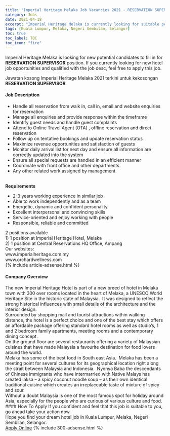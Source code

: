 ```yaml
---
title: "Imperial Heritage Melaka Job Vacancies 2021 - RESERVATION SUPERVISOR" 
category: Jobs 
date: 2021-04-18 
excerpt: "Imperial Heritage Melaka is currently looking for suitable person to fill in the RESERVATION SUPERVISOR which positioned at Kuala Lumpur, Melaka, Negeri Sembilan, Selangor" 
tags: [Kuala Lumpur, Melaka, Negeri Sembilan, Selangor] 
toc: true 
toc_label: TOC 
toc_icon: "fire" 
--- 
```


<p>Imperial Heritage Melaka is looking for new potential candidates to fill in for <b>RESERVATION SUPERVISOR</b> position. If you currently looking for new hotel job opportunities and qualified with the job desc, feel free to apply this job.
</p>Jawatan kosong Imperial Heritage Melaka 2021 terkini untuk kekosongan <b>RESERVATION SUPERVISOR</b>. 
<div><div><h4>Job Description</h4></div><div><div><span><div><ul><li>Handle all reservation from walk in, call in, email and website enquiries for reservation</li><li>Manage all enquiries and provide response within the timeframe</li><li>Identify guest needs and handle guest complaints</li><li>Attend to Online Travel Agent (OTA) , offline reservation and direct reservation</li><li>Follow up on tentative bookings and update reservation status</li><li>Maximize revenue opportunities and satisfaction of guests</li><li>Monitor daily arrival list for next day and ensure all information are correctly updated into the system</li><li>Ensure all special requests are handled in an efficient manner&#160;</li><li>Coordinate with front office and other departments</li><li>Any other related work assigned by management</li></ul><div><br><strong>Requirements</strong></div><ul><li>2-3 years working experience in similar job</li><li>Able to work independently and as a team</li><li>Energetic, dynamic and confident personality</li><li>Excellent interpersonal and convincing skills</li><li>Service-oriented and enjoy working with people</li><li>Responsible, reliable and committed</li></ul><div><div>2 positions available</div><div>1) 1 position at Imperial Heritage Hotel, Melaka</div><div>2) 1 position at Central Reservations HQ Office, Ampang</div><div>Our websites:</div><div>www.imperialheritage.com.my</div><div>www.orchardwellness.com</div></div></div></span></div></div></div> 
{% include article-adsense.html %} 
<div><div><h4>Company Overview</h4></div><div><div><span><div><div>
<div>
<div>
			The new Imperial Heritage Hotel is part of a new breed of hotel in Melaka town with 300 over rooms located in the heart of Melaka, a UNESCO World Heritage Site in the historic state of Malaysia.&#160; It was designed to reflect the strong historical influences with small details of the architecture and the interior design.&#160;</div>
<div>
			Surrounded by shopping mall and tourist attractions within walking distance, the hotel is a perfect choice and one of the best stay which offers an affordable package offering standard hotel rooms as well as studio&#8217;s, 1 and 2 bedroom family apartments, meeting rooms and a contemporary dining concept.&#160;</div>
<div>
			On the ground floor are several restaurants offering a variety of Malaysian cuisines that have made Malaysia a favourite destination for food lovers around the world.&#160;&#160;</div>
</div>
<div>
<div>
			Melaka has some of the best food in South east Asia.&#160; Melaka has been a meeting point for several cultures for its geographical location right along the strait between Malaysia and Indonesia.&#160; Nyonya Baba the descendants of Chinese immigrants who have intermarried with Native Malays has created laksa &#8211; a spicy coconut noodle soup &#8211; as their own identical traditional cuisine which creates an irreplaceable taste of mixture of spicy and sour.</div>
</div>
</div>
<div>
	Without a doubt Malaysia is one of the most famous spot for holiday around Asia, especially for the people who are curious of various culture and food.</div></div></span></div></div></div> 
#### How To Apply 
If you confident and feel that this job is suitable to you, go ahead take your action now. <br/> 
Hope you find your dream hotel job in Kuala Lumpur, Melaka, Negeri Sembilan, Selangor. <br/> 
<a href="https://www.jobstreet.com.my/en/job/reservation-supervisor-4526013?jobId=jobstreet-my-job-4526013" class="btn btn--info" target="_blank" rel="nofollow noopenner">Apply Online</a> 
{% include 300-adsense.html %} 